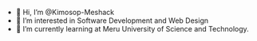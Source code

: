 - 👋 Hi, I’m @Kimosop-Meshack
- 👀 I’m interested in Software Development and Web Design
- 🌱 I’m currently learning at Meru University of Science and Technology.

<!---
Kimosop-Wakanda/Kimosop-Wakanda is a ✨ special ✨ repository because its `README.md` (this file) appears on your GitHub profile.
You can click the Preview link to take a look at your changes.
--->
